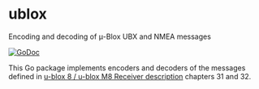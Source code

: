 # ublox
Encoding and decoding of μ-Blox UBX and NMEA messages

[![GoDoc](https://godoc.org/github.com/daedaleanai/ublox?status.svg)](https://godoc.org/github.com/daedaleanai/ublox)

This Go package implements encoders and decoders of the messages defined in 
[u-blox 8 / u-blox M8 Receiver description](https://www.u-blox.com/en/docs/UBX-13003221) chapters 31 and 32.

